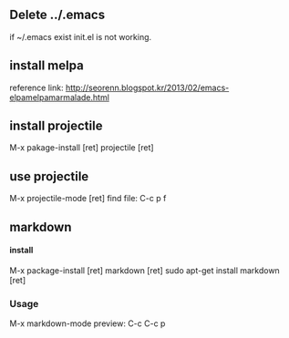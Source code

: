 ## Delete ../.emacs
   if ~/.emacs exist init.el is not working.

## install melpa
reference link: http://seorenn.blogspot.kr/2013/02/emacs-elpamelpamarmalade.html

## install projectile
M-x pakage-install [ret] projectile [ret]

## use projectile
M-x projectile-mode [ret]
find file: C-c p f

## markdown

#### install  
M-x package-install [ret] markdown [ret]
sudo apt-get install markdown [ret]

### Usage
M-x markdown-mode
preview: C-c C-c p



